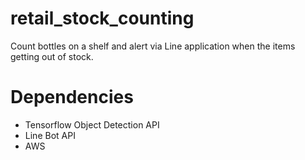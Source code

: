 # retail_stock_counting
Count bottles on a shelf and alert via Line application when the items getting out of stock.

# Dependencies
- Tensorflow Object Detection API
- Line Bot API
- AWS 
